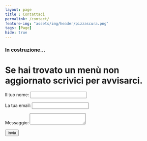 ```yaml
---
layout: page
title : Contattaci
permalink: /contact/
feature-img: "assets/img/header/pizzascura.png"
tags: [Page]
hide: true
---
```


### In costruzione...

# Se hai trovato un menù non aggiornato scrivici per avvisarci.

<form name="contact" method="POST" data-netlify="true">
  <p>
    <label>Il tuo nome: <input type="text" name="name" /></label>
  </p>
  <p>
    <label>La tua email: <input type="email" name="email" /></label>
  </p>
  <p>
    <label>Messaggio: <textarea name="message"></textarea></label>
  </p>
  <p>
    <button type="submit">Invia</button>
  </p>
</form>